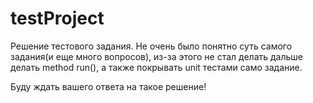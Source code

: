 # testProject
Решение тестового задания. Не очень было понятно суть самого задания(и еще много вопросов), из-за этого не стал делать дальше делать method run(), а также покрывать unit тестами само задание.

Буду ждать вашего ответа на такое решение!
